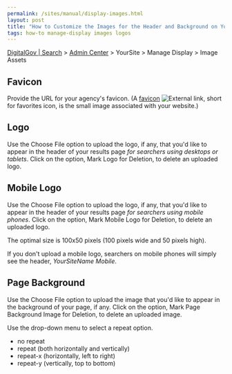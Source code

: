 ```yaml
---
permalink: /sites/manual/display-images.html
layout: post
title: "How to Customize the Images for the Header and Background on Your Results Page"
tags: how-to manage-display images logos
---
```

[DigitalGov | Search](/index.html) > [Admin Center](https://search.usa.gov/sites/) > YourSite > Manage Display > Image Assets

## Favicon

Provide the URL for your agency's favicon. (A [favicon](http://webdesign.about.com/od/favicon/f/blfaqfavicon1.htm) ![External link](https://9fddeb862c037f6d2190-f1564c64756a8cfee25b6b19953b1d23.ssl.cf2.rackcdn.com/external_link.gif), short for favorites icon, is the small image associated with your website.)

## Logo 

Use the Choose File option to upload the logo, if any, that you'd like to appear in the header of your results page *for searchers using desktops or tablets*. Click on the option, Mark Logo for Deletion, to delete an uploaded logo.

## Mobile Logo

Use the Choose File option to upload the logo, if any, that you'd like to appear in the header of your results page *for searchers using mobile phones*. Click on the option, Mark Mobile Logo for Deletion, to delete an uploaded logo.

The optimal size is 100x50 pixels (100 pixels wide and 50 pixels high).

If you don't upload a mobile logo, searchers on mobile phones will simply see the header, *YourSiteName Mobile*.

## Page Background 

Use the Choose File option to upload the image that you'd like to appear in the background of your page, if any. Click on the option, Mark Page Background Image for Deletion, to delete an uploaded image.

Use the drop-down menu to select a repeat option.

* no repeat
* repeat (both horizontally and vertically)
* repeat-x (horizontally, left to right)
* repeat-y (vertically, top to bottom)